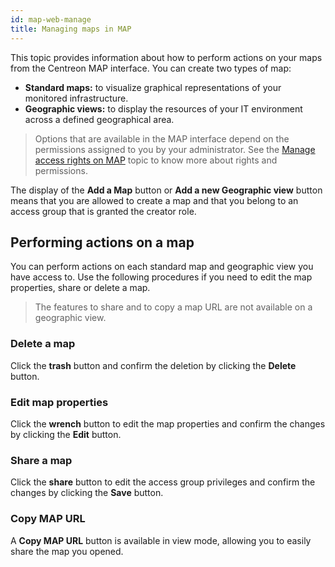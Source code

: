 ```yaml
---
id: map-web-manage
title: Managing maps in MAP
---
```


This topic provides information about how to perform actions on your maps from the Centreon MAP interface. You can create two types of map:

- **Standard maps:** to visualize graphical representations of your monitored infrastructure.
- **Geographic views:** to display the resources of your IT environment across a defined geographical area.

> Options that are available in the MAP interface depend on the permissions assigned to you by your administrator. See the [Manage access rights on MAP](map-web-access.md) topic to know more about rights and permissions.

The display of the **Add a Map** button or **Add a new Geographic view** button means that you are allowed to create a map and that you belong to an access group that is granted the creator role.

## Performing actions on a map

You can perform actions on each standard map and geographic view you have access to. Use the following procedures if you need to edit the map properties, share or delete a map.

> The features to share and to copy a map URL are not available on a geographic view.

### Delete a map

Click the **trash** button and confirm the deletion by clicking the **Delete** button.

### Edit map properties

Click the **wrench** button to edit the map properties and confirm the changes by clicking the **Edit** button.

### Share a map

Click the **share** button to edit the access group privileges and confirm the changes by clicking the **Save** button.

### Copy MAP URL

A **Copy MAP URL** button is available in view mode, allowing you to easily share the map you opened. 

